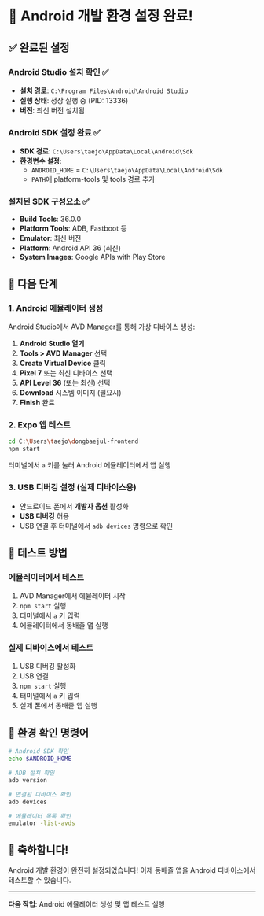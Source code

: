 # 🎯 Android 개발 환경 설정 완료!

## ✅ 완료된 설정

### Android Studio 설치 확인 ✅
- **설치 경로**: `C:\Program Files\Android\Android Studio`
- **실행 상태**: 정상 실행 중 (PID: 13336)
- **버전**: 최신 버전 설치됨

### Android SDK 설정 완료 ✅
- **SDK 경로**: `C:\Users\taejo\AppData\Local\Android\Sdk`
- **환경변수 설정**:
  - `ANDROID_HOME` = `C:\Users\taejo\AppData\Local\Android\Sdk`
  - `PATH`에 platform-tools 및 tools 경로 추가

### 설치된 SDK 구성요소 ✅
- **Build Tools**: 36.0.0
- **Platform Tools**: ADB, Fastboot 등
- **Emulator**: 최신 버전
- **Platform**: Android API 36 (최신)
- **System Images**: Google APIs with Play Store

## 🚀 다음 단계

### 1. Android 에뮬레이터 생성
Android Studio에서 AVD Manager를 통해 가상 디바이스 생성:

1. **Android Studio 열기**
2. **Tools > AVD Manager** 선택
3. **Create Virtual Device** 클릭
4. **Pixel 7** 또는 최신 디바이스 선택
5. **API Level 36** (또는 최신) 선택
6. **Download** 시스템 이미지 (필요시)
7. **Finish** 완료

### 2. Expo 앱 테스트
```bash
cd C:\Users\taejo\dongbaejul-frontend
npm start
```

터미널에서 `a` 키를 눌러 Android 에뮬레이터에서 앱 실행

### 3. USB 디버깅 설정 (실제 디바이스용)
- 안드로이드 폰에서 **개발자 옵션** 활성화
- **USB 디버깅** 허용
- USB 연결 후 터미널에서 `adb devices` 명령으로 확인

## 📱 테스트 방법

### 에뮬레이터에서 테스트
1. AVD Manager에서 에뮬레이터 시작
2. `npm start` 실행
3. 터미널에서 `a` 키 입력
4. 에뮬레이터에서 동배즐 앱 실행

### 실제 디바이스에서 테스트
1. USB 디버깅 활성화
2. USB 연결
3. `npm start` 실행
4. 터미널에서 `a` 키 입력
5. 실제 폰에서 동배즐 앱 실행

## 🔧 환경 확인 명령어

```bash
# Android SDK 확인
echo $ANDROID_HOME

# ADB 설치 확인
adb version

# 연결된 디바이스 확인
adb devices

# 에뮬레이터 목록 확인
emulator -list-avds
```

## 🎉 축하합니다!

Android 개발 환경이 완전히 설정되었습니다! 이제 동배즐 앱을 Android 디바이스에서 테스트할 수 있습니다.

---

**다음 작업**: Android 에뮬레이터 생성 및 앱 테스트 실행